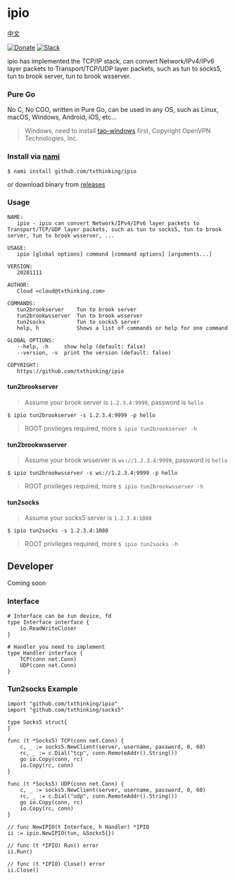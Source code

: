 # ipio

[中文](README_ZH.md)

[![Donate](https://img.shields.io/badge/Support-Donate-ff69b4.svg)](https://www.txthinking.com/opensource-support.html)
[![Slack](https://img.shields.io/badge/Join-Slack-ff69b4.svg)](https://docs.google.com/forms/d/e/1FAIpQLSdzMwPtDue3QoezXSKfhW88BXp57wkbDXnLaqokJqLeSWP9vQ/viewform)

ipio has implemented the TCP/IP stack, can convert Network/IPv4/IPv6 layer packets to Transport/TCP/UDP layer packets, such as tun to socks5, tun to brook server, tun to brook wsserver.

### Pure Go

No C, No CGO, written in Pure Go, can be used in any OS, such as Linux, macOS, Windows, Android, iOS, etc...

> Windows, need to install [tap-windows](http://swupdate.openvpn.net/community/releases/tap-windows-9.21.2.exe) first, Copyright OpenVPN Technologies, Inc.

### Install via [nami](https://github.com/txthinking/nami)

```
$ nami install github.com/txthinking/ipio
```

or download binary from [releases](https://github.com/txthinking/ipio/releases)

### Usage

```
NAME:
   ipio - ipio can convert Network/IPv4/IPv6 layer packets to Transport/TCP/UDP layer packets, such as tun to socks5, tun to brook server, tun to brook wsserver, ...

USAGE:
   ipio [global options] command [command options] [arguments...]

VERSION:
   20201111

AUTHOR:
   Cloud <cloud@txthinking.com>

COMMANDS:
   tun2brookserver    Tun to brook server
   tun2brookwsserver  Tun to brook wsserver
   tun2socks          Tun to socks5 server
   help, h            Shows a list of commands or help for one command

GLOBAL OPTIONS:
   --help, -h     show help (default: false)
   --version, -v  print the version (default: false)

COPYRIGHT:
   https://github.com/txthinking/ipio
```

#### tun2brookserver

> Assume your brook server is `1.2.3.4:9999`, password is `hello`

```
$ ipio tun2brookserver -s 1.2.3.4:9999 -p hello
```

> ROOT privileges required, more `$ ipio tun2brookserver -h`

#### tun2brookwsserver

> Assume your brook wsserver is `ws://1.2.3.4:9999`, password is `hello`

```
$ ipio tun2brookwsserver -s ws://1.2.3.4:9999 -p hello
```

> ROOT privileges required, more `$ ipio tun2brookwsserver -h`

#### tun2socks

> Assume your socks5 server is `1.2.3.4:1080`

```
$ ipio tun2socks -s 1.2.3.4:1080
```

> ROOT privileges required, more `$ ipio tun2socks -h`

## Developer

Coming soon

### Interface

```
# Interface can be tun device, fd
type Interface interface {
    io.ReadWriteCloser
}
```

```
# Handler you need to implement
type Handler interface {
    TCP(conn net.Conn)
    UDP(conn net.Conn)
}
```

### Tun2socks Example

```
import "github.com/txthinking/ipio"
import "github.com/txthinking/socks5"

type Socks5 struct{
}

func (t *Socks5) TCP(conn net.Conn) {
    c, _ := socks5.NewClient(server, username, password, 0, 60)
    rc, _ := c.Dial("tcp", conn.RemoteAddr().String()) 
    go io.Copy(conn, rc)
    io.Copy(rc, conn)
}

func (t *Socks5) UDP(conn net.Conn) {
    c, _ := socks5.NewClient(server, username, password, 0, 60)
    rc, _ := c.Dial("udp", conn.RemoteAddr().String()) 
    go io.Copy(conn, rc)
    io.Copy(rc, conn)
}

// func NewIPIO(t Interface, h Handler) *IPIO
ii := ipio.NewIPIO(tun, &Socks5{})

// func (t *IPIO) Run() error
ii.Run()

// func (t *IPIO) Close() error
ii.Close()
```
